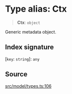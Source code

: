 # Type alias: Ctx

> **Ctx**: `object`

Generic metadata object.

## Index signature

 \[`key`: `string`\]: `any`

## Source

[src/model/types.ts:106](https://github.com/dexaai/llm-tools/blob/98f7fd5/src/model/types.ts#L106)
